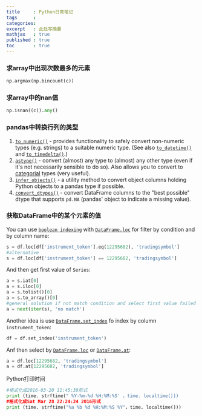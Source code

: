 ```yaml
---
title     : Python日常笔记
tags      :
categories:
excerpt   : 此处写摘要
mathjax   : true
published : true
toc       : true
---
```



### 求array中出现次数最多的元素
```python
np.argmax(np.bincount(c))
```

### 求array中的nan值
```python
np.isnan((c)).any()
```

### pandas中转换行列的类型

1. [`to_numeric()`](https://pandas.pydata.org/docs/reference/api/pandas.to_numeric.html) - provides functionality to safely convert non-numeric types (e.g. strings) to a suitable numeric type. (See also [`to_datetime()`](https://pandas.pydata.org/docs/reference/api/pandas.to_datetime.html) and [`to_timedelta()`](https://pandas.pydata.org/docs/reference/api/pandas.to_timedelta.html).)
2. [`astype()`](https://pandas.pydata.org/docs/reference/api/pandas.DataFrame.astype.html) - convert (almost) any type to (almost) any other type (even if it's not necessarily sensible to do so). Also allows you to convert to [categorial](https://pandas.pydata.org/docs/user_guide/categorical.html) types (very useful).
3. [`infer_objects()`](https://pandas.pydata.org/docs/reference/api/pandas.DataFrame.infer_objects.html) - a utility method to convert object columns holding Python objects to a pandas type if possible.
4. [`convert_dtypes()`](https://pandas.pydata.org/docs/reference/api/pandas.DataFrame.convert_dtypes.html) - convert DataFrame columns to the "best possible" dtype that supports `pd.NA` (pandas' object to indicate a missing value).

### 获取DataFrame中的某个元素的值

You can use [`boolean indexing`](http://pandas.pydata.org/pandas-docs/stable/user_guide/indexing.html#boolean-indexing) with [`DataFrame.loc`](http://pandas.pydata.org/pandas-docs/stable/reference/api/pandas.DataFrame.loc.html) for filter by condition and by column name:

```python
s = df.loc[df['instrument_token'].eq(12295682), 'tradingsymbol']
#alternative
s = df.loc[df['instrument_token'] == 12295682, 'tradingsymbol']
```

And then get first value of `Series`:

```python
a = s.iat[0]
a = s.iloc[0]
a = s.tolist()[0]
a = s.to_array()[0]
#general solution if not match condition and select first value failed
a = next(iter(s), 'no match')
```

Another idea is use [`DataFrame.set_index`](http://pandas.pydata.org/pandas-docs/stable/reference/api/pandas.DataFrame.set_index.html) fo index by column `instrument_token`:

```python
df = df.set_index('instrument_token')
```

Anf then select by [`DataFrame.loc`](http://pandas.pydata.org/pandas-docs/stable/reference/api/pandas.DataFrame.loc.html) or [`DataFrame.at`](http://pandas.pydata.org/pandas-docs/stable/reference/api/pandas.DataFrame.at.html):

```python
a = df.loc[12295682, 'tradingsymbol']
a = df.at[12295682, 'tradingsymbol']
```

Python打印时间

```python
#格式化成2016-03-20 11:45:39形式
print (time. strftime(" %Y-%m-%d %H:%M:%S' ，time. localtime()))
#格式化成Sat Mar 28 22:24:24 2016形式
print (time. strftime("%a %b %d %H:%M:%S %Y"，time. localtime()))
```


